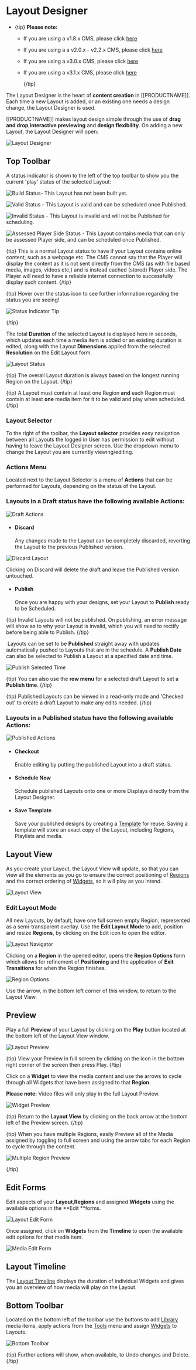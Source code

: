 # Layout Designer

- {tip}
  **Please note:** 
  
  - If you are using a v1.8.x CMS, please click [here](layouts_designer_1.8.html)
  
  - If you are using a a v2.0.x - v2.2.x CMS, please click [here](layouts_designer_2.0.html)
  
  - If you are using a v3.0.x CMS, please click [here](layouts_designer_3.html)
  
  - If you are using a v3.1.x CMS, please click [here](layouts_designer.html)
  
    {/tip}

The Layout Designer is the heart of **content creation** in [[PRODUCTNAME]]. Each time a new Layout is added, or an existing one needs a design change, the Layout Designer is used.

[[PRODUCTNAME]] makes layout design simple through the use of **drag and drop**,**interactive previewing** and **design flexibility**. On adding a new Layout, the Layout Designer will open:

![Layout Designer](img/v2.3_layouts_designer.png)

## Top Toolbar

A status indicator is shown to the left of the top toolbar to show you the current 'play' status of the selected Layout:

![Build Status](img/v2.3_layouts_build_status.png)- This Layout has not been built yet.

![Valid Status](img/v2.3_layouts_valid_status.png) - This Layout is valid and can be scheduled once Published.

![Invalid Status](img/v2.3_layouts_invalid_status.png) - This Layout is invalid and will not be Published for scheduling. 

![Assessed Player Side Status](img/v2.3_layouts_assessed_player_side_status.png) - This Layout contains media that can only be assessed Player side, and can be scheduled once Published. 

{tip}
This is a normal Layout status to have if your Layout contains online content, such as a webpage etc. The CMS cannot say that the Player will display the content as it is not sent directly from the CMS (as with file based media, images, videos etc,) and is instead cached (stored) Player side.  The Player will need to have a reliable internet connection to successfully display such content.
{/tip}

{tip}
Hover over the status icon to see further information regarding the status you are seeing!

![Status Indicator Tip](img/v2.3_layouts_layout_status_tip.png)

{/tip}



The total **Duration** of the selected Layout is displayed here in seconds, which updates each time a media item is added or an existing duration is edited, along with the Layout **Dimensions** applied from the selected **Resolution** on the Edit Layout form.

![Layout Status](img/v2.3_layouts_layout_status.png)

{tip}
The overall Layout duration is always based on the longest running Region on the Layout.
{/tip}

{tip}
A Layout must contain at least one Region **and** each Region must contain at least **one** media item for it to be valid and play when scheduled.
{/tip}

### Layout Selector

To the right of the toolbar, the **Layout selector** provides easy navigation between all Layouts the logged in User has permission to edit without having to leave the Layout Designer screen. Use the dropdown menu to change the Layout you are currently viewing/editing.

### Actions Menu

Located next to the Layout Selector is a menu of **Actions** that can be performed for Layouts, depending on the status of the Layout.

### Layouts in a Draft status have the following available Actions:

![Draft Actions](img/v2.3_layouts_draft_actions.png)

- #### Discard

  Any changes made to the Layout can be completely discarded, reverting the Layout to the previous Published version. 

![Discard Layout](img/v2.3_layouts_discard_layout.png)

Clicking on Discard will delete the draft and leave the Published version untouched.

- #### Publish 

  Once you are happy with your designs, set your Layout to **Publish** ready to be Scheduled.

{tip}
Invalid Layouts will not be published. On publishing, an error message will show as to why your Layout is invalid, which you will need to rectify before being able to Publish.
{/tip}

​	Layouts can be set to be **Published** straight away with updates automatically pushed to Layouts that are 	in the schedule. A **Publish Date** can also be selected to Publish a Layout at a specified date and time.

![Publish Selected Time](img/v2_layouts_publish_selected_time.png)

{tip}
You can also use the **row menu** for a selected draft Layout to set a **Publish time**.
{/tip}

{tip}
Published Layouts can be viewed in a read-only mode and 'Checked out' to create a draft Layout to make any edits needed.
{/tip}

### Layouts in a Published status have the following available Actions:

![Published Actions](img/v2.3_layouts_published_actions.png)

- #### Checkout

  Enable editing by putting the published Layout into a draft status.

- #### Schedule Now 

  Schedule published Layouts onto one or more Displays directly from the Layout Designer.

- #### Save Template

  Save your published designs by creating a [Template](layouts_templates_2.html) for reuse. Saving a template will store an exact copy of the Layout, including Regions, Playlists and media.

## Layout View

As you create your Layout, the Layout View will update, so that you can view all the elements as you go to ensure the correct positioning of [Regions](layouts_regions.html) and the correct ordering of [Widgets](layouts_modules.html), so it will play as you intend.

![Layout View](img/v2.3_layouts_layout_view.png)

### Edit Layout Mode

All new Layouts, by default, have one full screen empty Region, represented as a semi-transparent overlay.  Use the **Edit Layout Mode** to add, position and resize **Regions**, by clicking on the Edit icon to open the editor.

![Layout Navigator](img/v2.3_layouts_layout_editor_icon.png)

Clicking on a **Region** in the opened editor, opens the **Region Options** form which allows for refinement of  **Positioning** and the application of **Exit Transitions** for when the Region finishes.

![Region Options](img/v2.3_layouts_region_options.png)

Use the arrow, in the bottom left corner of this window, to return to the Layout View.

## Preview

Play a full **Preview** of your Layout by clicking on the **Play** button located at the bottom left of the Layout View window. 

![Layout Preview](img/v2.3_layouts_layout_preview.png)

{tip}
View your Preview in full screen by clicking on the icon in the bottom right corner of the screen then press Play.
{/tip}

Click on a **Widget** to view the media content and use the arrows to cycle through all Widgets that have been assigned to that **Region**. 

**Please note:** Video files will only play in the full Layout Preview.

![Widget Preview](img/v2.3_layouts_widget_preview.png)

{tip}
Return to the **Layout View** by clicking on the back arrow at the bottom left of the Preview screen.
{/tip}

{tip}
When you have multiple Regions, easily Preview all of the Media assigned by toggling to full screen and using the arrow tabs for each Region to cycle through the content.

![Multiple Region Preview](img/v2.3_layouts_multiple_region_preview.png)

{/tip}

## Edit Forms

Edit aspects of your **Layout**,**Regions** and assigned **Widgets** using the available options in the **Edit **forms. 

![Layout Edit Form](img/v2.3_layouts_layout_edit_form.png)

Once assigned, click on **Widgets** from the **Timeline** to open the available edit options for that media item.

![Media Edit Form](img/v2.3_layouts_layout_media_edit_form.png)

## Layout Timeline 

The [Layout Timeline](layouts_timeline.html) displays the duration of individual Widgets and gives you an overview of how media will play on the Layout.

## Bottom Toolbar

Located on the bottom left of the toolbar use the buttons to add [Library](layouts_library_search.html) media items, apply actions from the [Tools](layouts_tools.html) menu and assign [Widgets](layouts_widgets.html) to Layouts. 

![Bottom Toolbar](img/v2.3_layouts_bottom_toolbar.png)

{tip}
Further actions will show, when available, to Undo changes and Delete.
{/tip}

